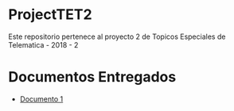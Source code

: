 ProjectTET2
===========

Este repositorio pertenece al proyecto 2 de Topicos Especiales de Telematica - 2018 - 2

# Documentos Entregados
* [Documento 1](doc/documento1.md)